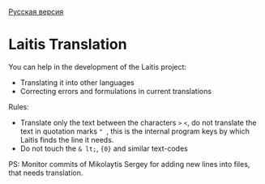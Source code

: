 <a href="https://github.com/Mikolaytis/LaitisTranslation/blob/master/README.ru-RU.md">Русская версия</a>

# Laitis Translation

You can help in the development of the Laitis project:
* Translating it into other languages
* Correcting errors and formulations in current translations

Rules:
* Translate only the text between the characters `>` `<`, do not translate the text in quotation marks `" `, this is the internal program keys by which Laitis finds the line it needs.
* Do not touch the `& lt;`, `{0}` and similar text-codes

PS: Monitor commits of Mikolaytis Sergey for adding new lines into files, that needs translation.
